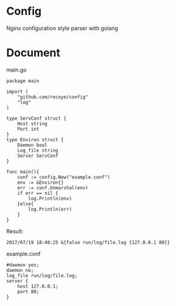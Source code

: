 # Config
Nginx configuration style parser with golang

# Document
main.go

```
package main

import (
    "github.com/recoye/config"
    "log"
)

type ServConf struct {
    Host string
    Port int
}
type Environ struct {
    Daemon bool
    Log_file string
    Server ServConf
}

func main(){
    conf := config.New("example.conf")
    env := &Environ{}
    err := conf.Unmarshal(env)
    if err == nil {
        log.Println(env)
    }else{
        log.Println(err)
    }
}

```

Result:
```
2017/07/19 18:48:25 &{false run/log/file.log {127.0.0.1 80}}
```

example.conf

```
#daemon yes;
daemon no;
log_file run/log/file.log;
server {
    host 127.0.0.1;
    port 80;
}
```

